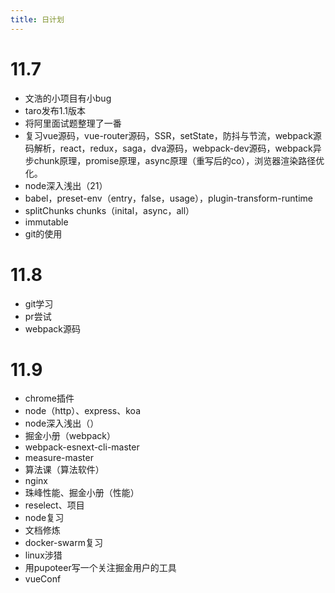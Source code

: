 ```yaml
---
title: 日计划
---
```


# 11.7

- 文浩的小项目有小bug
- taro发布1.1版本
- 将阿里面试题整理了一番
- 复习vue源码，vue-router源码，SSR，setState，防抖与节流，webpack源码解析，react，redux，saga，dva源码，webpack-dev源码，webpack异步chunk原理，promise原理，async原理（重写后的co），浏览器渲染路径优化。
- node深入浅出（21）
- babel，preset-env（entry，false，usage），plugin-transform-runtime
- splitChunks chunks（inital，async，all）
- immutable
- git的使用

# 11.8

- git学习
- pr尝试
- webpack源码

# 11.9

- chrome插件
- node（http）、express、koa
- node深入浅出（）
- 掘金小册（webpack）
- webpack-esnext-cli-master
- measure-master
- 算法课（算法软件）
- nginx
- 珠峰性能、掘金小册（性能）
- reselect、项目
- node复习
- 文档修炼
- docker-swarm复习
- linux涉猎
- 用pupoteer写一个关注掘金用户的工具
- vueConf